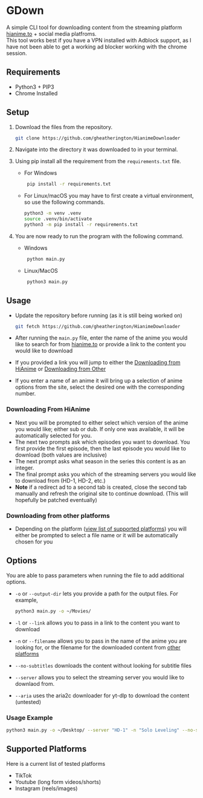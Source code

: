 # GDown

A simple CLI tool for downloading content from the streaming platform [hianime.to](hianime.to) + social media platfroms. \
This tool works best if you have a VPN installed with Adblock support, as I have not been able to get a working ad
blocker working with the chrome session.

## Requirements

- Python3 + PIP3
- Chrome Installed

## Setup

1. Download the files from the repository.

   ```bash
   git clone https://github.com/gheatherington/HianimeDownloader
   ```

2. Navigate into the directory it was downloaded to in your terminal.
3. Using pip install all the requirement from the `requirements.txt` file.
   - For Windows

     ```bash
      pip install -r requirements.txt
     ```

   - For Linux/macOS you may have to first create a virtual environment, so use the following commands.

     ```bash
     python3 -m venv .venv
     source .venv/bin/activate
     python3 -m pip install -r requirements.txt
     ```

4. You are now ready to run the program with the following command.
   - Windows

     ```bash
      python main.py
     ```

   - Linux/MacOS

     ```bash
      python3 main.py
     ```

## Usage

- Update the repository before running (as it is still being worked on)

  ```bash
  git fetch https://github.com/gheatherington/HianimeDownloader
  ```

- After running the `main.py` file, enter the name of the anime you would like to search for
  from [hianime.to](hianime.to) or provide a link to the content you would like to download

- If you provided a link you will jump to either the [Downloading from HiAnime](#downloading-from-hianime) or [Downloading from Other](#downloading-from-other-platforms)
- If you enter a name of an anime it will bring up a selection of anime options from the site, select the desired one with the corresponding number.

### Downloading From HiAnime

- Next you will be prompted to either select which version of the anime you would like; either sub or dub. If only one
  was available, it will be automatically selected for you.
- The next two prompts ask which episodes you want to download. You first provide the first episode, then the last
  episode you would like to download (both values are inclusive)
- The next prompt asks what season in the series this content is as an integer.
- The final prompt asks you which of the streaming servers you would like to download from (HD-1, HD-2, etc.)
- **Note** if a redirect ad to a second tab is created, close the second tab manually and refresh the original site to
  continue download. (This will hopefully be patched eventually)

### Downloading from other platforms

- Depending on the platform ([view list of supported platforms](#supported-platforms)) you will either be prompted to select a file name or it will be automatically chosen for you

## Options

You are able to pass parameters when running the file to add additional options.

- `-o` or `--output-dir` lets you provide a path for the output files. For example,

  ```bash
  python3 main.py -o ~/Movies/
  ```

- `-l` or `--link` allows you to pass in a link to the content you want to download

- `-n` or `--filename` allows you to pass in the name of the anime you are looking for, or the filename for the downloaded content from [other platforms](#supported-platforms)

- `--no-subtitles` downloads the content without looking for subtitle files

- `--server` allows you to select the streaming server you would like to downlaod from.

- `--aria` uses the aria2c downloader for yt-dlp to download the content (untested)

### Usage Example

```bash
python3 main.py -o ~/Desktop/ --server "HD-1" -n "Solo Leveling" --no-subtitles

```

## Supported Platforms

Here is a current list of tested platforms

- TikTok
- Youtube (long form videos/shorts)
- Instagram (reels/images)
